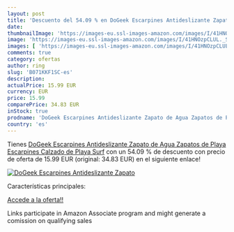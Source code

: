 ```yaml
---
layout: post
title: 'Descuento del 54.09 % en DoGeek Escarpines Antideslizante Zapato '
date: 
thumbnailImage: 'https://images-eu.ssl-images-amazon.com/images/I/41HNOzpCLUL._SL200_.jpg'
image: 'https://images-eu.ssl-images-amazon.com/images/I/41HNOzpCLUL._SL200_.jpg'
images: [ 'https://images-eu.ssl-images-amazon.com/images/I/41HNOzpCLUL._SL200_.jpg' ]
comments: true
category: ofertas
author: ring
slug: 'B071KKF1SC-es'
description:
actualPrice: 15.99 EUR
currency: EUR
price: 15.99
comparePrice: 34.83 EUR
inStock: true
prodname: 'DoGeek Escarpines Antideslizante Zapato de Agua Zapatos de Playa Escarpines Calzado de Playa Surf'
country: 'es'
---
```


Tienes [DoGeek Escarpines Antideslizante Zapato de Agua Zapatos de Playa Escarpines Calzado de Playa Surf](https://www.amazon.es/dp/B071KKF1SC/?tag=tolees-21) con un 54.09 % de descuento con precio de oferta de 15.99 EUR (original: 34.83 EUR) en el siguiente enlace!

[![DoGeek Escarpines Antideslizante Zapato ](https://images-eu.ssl-images-amazon.com/images/I/41HNOzpCLUL._SL200_.jpg)](https://www.amazon.es/dp/B071KKF1SC/?tag=tolees-21)

Características principales:


[Accede a la oferta!!](https://www.amazon.es/dp/B071KKF1SC/?tag=tolees-21)

Links participate in Amazon Associate program and might generate a comission on qualifying sales


